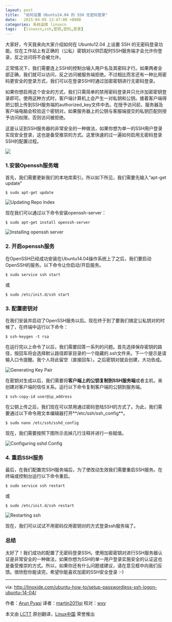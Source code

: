 ```yaml
---
layout: post
title:	"如何设置 Ubuntu14.04 的 SSH 无密码登录"
date:	2015-04-05 13:47:00 +0800 
categories:	系统运维 linuxcn 
tags:	[linuxcn,ssh,密钥,密码,登录]
---
```



大家好，今天我来向大家介绍如何在 Ubuntu12.04 上设置 SSH 的无密码登录功能。仅在工作站上有正确的（公私）密钥对以供匹配时SSH服务端才会允许你登录，反之访问将不会被允许。


正常情况下，我们需要连上SSH的控制台输入用户名及其密码才行。如果两者全部正确，我们就可以访问，反之访问被服务端拒绝。不过相比而言还有一种比用密码更安全的登录方式，我们可以在登录SSH时通过加密密钥进行无密码登录。


如果你想启用这个安全的方式，我们只需简单的禁用密码登录并只允许加密密钥登录即可。使用这种方式时，客户端计算机上会产生一对私钥和公钥。接着客户端得把公钥上传到SSH服务端的authorized\_key文件中去。在授予访问前，服务器及客户端电脑会校验这个密钥对。如果服务器上的公钥与客服端提交的私钥匹配则授予访问权限，否则访问被拒绝。


这是认证到SSH服务器的非常安全的一种做法，如果你想为单一的SSH用户登录实现安全登录，这也是备受推崇的方式。这里快速的过一遍如何启用无密码登录SSH的配置过程。


![](/Asserts/Images//attachment/album/201504/05/000021v4d9dj1xifazj7tr.png)


### 1.安装Openssh服务端


首先，我们需要更新我们的本地库索引。所以如下所见，我们需要先输入“apt-get update”



```
$ sudo apt-get update

```

![Updating Repo Index](/Asserts/Images//attachment/album/201504/05/000047guntoo99ozyb2laz.png)


现在我们可以通过以下命令安装openssh-server：



```
$ sudo apt-get install openssh-server

```

![Installing openssh server](/Asserts/Images//attachment/album/201504/05/000048zh8vlwnv5bzvel86.png)


### 2. 开启openssh服务


在OpenSSH已经成功安装在Ubuntu14.04操作系统上了之后，我们要启动OpenSSH的服务。以下命令让你启动/开启服务。



```
$ sudo service ssh start

```

或



```
$ sudo /etc/init.d/ssh start

```

### 3. 配置密钥对


在我们安装并启动了OpenSSH服务以后。现在终于到了要我们搞定公私钥对的时候了，在终端中运行以下命令：



```
$ ssh-keygen -t rsa

```

在运行完以上命令了以后，我们需要回答一系列的问题。首先选择保存密钥的路径，按回车将会选择默认路径即家目录的一个隐藏的.ssh文件夹。下一个提示是请输入口令提醒。我个人将此留空（直接回车）。之后密钥对就会创建，大功告成。


![Generating Key Pair](/Asserts/Images//attachment/album/201504/05/000049ig6xq136u1f9x2u2.png)


在密钥对生成以后，我们需要将**客户端上的公钥复制到SSH服务端**或者主机，来创建对客户端的信任关系。运行以下命令复制客户端的公钥到服务端。



```
$ ssh-copy-id user@ip_address

```

在公钥上传之后，我们现在可以禁用通过密码登陆SSH的方式了。为此，我们需要通过以下命令用文本编辑器打开**/etc/ssh/ssh\_config**。



```
$ sudo nano /etc/ssh/sshd_config

```

现在，我们需要按照下图所示去掉几行注释并进行一些赋值。


![Configuring sshd Config](/Asserts/Images//attachment/album/201504/05/000051pwsc66ywt4330jjf.png)


### 4. 重启SSH服务


最后，在我们配置完SSH服务端后，为了使改动生效我们需要重启SSH服务。在终端或控制台运行以下命令重启。



```
$ sudo service ssh restart

```

或



```
$ sudo /etc/init.d/ssh restart

```

![Restarting ssh](/Asserts/Images//attachment/album/201504/05/000052uoq3qzbcbaowif86.png)


现在，我们可以试试不用密码仅用密钥对的方式登录ssh服务端了。


### 总结


太好了！我们成功的配置了无密码登录SSH。使用加密密钥对进行SSH服务器认证是非常安全的一种做法，如果你想为SSH的单一用户登录实施安全的认证这也是备受推崇的方式。所以，如果你还有什么问题或建议，请在意见框中向我们反馈。很欣慰你能读完，希望你能喜欢加密的SSH安全登录 :-)




---


via: <http://linoxide.com/ubuntu-how-to/setup-passwordless-ssh-logon-ubuntu-14-04/>


作者：[Arun Pyasi](http://linoxide.com/author/arunp/) 译者：[martin2011qi](https://github.com/martin2011qi) 校对：[wxy](https://github.com/wxy)


本文由 [LCTT](https://github.com/LCTT/TranslateProject) 原创翻译，[Linux中国](http://linux.cn/) 荣誉推出
